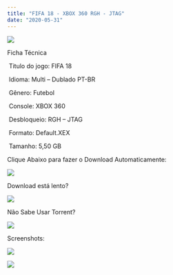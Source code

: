 ```yaml
---
title: "FIFA 18 - XBOX 360 RGH - JTAG"
date: "2020-05-31"
---
```


![](https://1.bp.blogspot.com/-aPkMqQmAkZM/XtM2E_nLHrI/AAAAAAAAIQY/RO3Ln3b3dr07J5y0O4lI-Zvm-5Y5hlcdQCK4BGAsYHg/Screenshot_2.png)

Ficha Técnica

 Titulo do jogo: FIFA 18

 Idioma: Multi – Dublado PT-BR

 Gênero: Futebol

 Console: XBOX 360

 Desbloqueio: RGH – JTAG

 Formato: Default.XEX

 Tamanho: 5,50 GB

Clique Abaixo para fazer o Download Automaticamente:

[![](https://1.bp.blogspot.com/-eNerQjlxWXg/Xsyoy1YwxPI/AAAAAAAAG8o/qs-0XGNQDR4jSn0uGinE3EzKZZ6GoZnEACPcBGAYYCw/s1600/LINK1.png)](https://zee.gl/h49E3Ui)

Download está lento? 

[![](https://1.bp.blogspot.com/-QBDuGFKyRJI/XsypYtiebuI/AAAAAAAAG8w/2RjkhEnbyOwqZwiSxt3jP8uux5MWubGIACLcBGAsYHQ/s1600/LINK3.png)](https://ultragames-torrents.blogspot.com/2020/05/como-acelerar-torrents.html)

Não Sabe Usar Torrent?

[![](https://1.bp.blogspot.com/-z801RGeeaF0/XsypYEdLUrI/AAAAAAAAG8s/Mg8nVcYZpQox_qkNZQ6YLcR9F0FWCX6FwCPcBGAYYCw/s1600/LINK2.png)](https://ultragames-torrents.blogspot.com/2020/04/como-baixar-jogos-com-o-utorrent.html)

Screenshots:

[![](https://1.bp.blogspot.com/-HjSk00btZkE/XtM2EVbJc-I/AAAAAAAAIQU/-w67xy_yb3wlxcEK7HVE-hHQmu0hRWDAQCK4BGAsYHg/w400-h225/p1_2410740_b52883c4.jpg)](https://1.bp.blogspot.com/-HjSk00btZkE/XtM2EVbJc-I/AAAAAAAAIQU/-w67xy_yb3wlxcEK7HVE-hHQmu0hRWDAQCK4BGAsYHg/p1_2410740_b52883c4.jpg)

[![](https://1.bp.blogspot.com/-2nOYKvrQqXo/XtM2DmzqvuI/AAAAAAAAIQQ/2BUqxdD-m_UJi8uwSb9jx8eidNdHZgKGwCK4BGAsYHg/w400-h225/maxresdefault{df0b4067d4cf89da3ca8e6c7a68e90e99b01985f87ec33497998002e9f13b411}2B{df0b4067d4cf89da3ca8e6c7a68e90e99b01985f87ec33497998002e9f13b411}25281{df0b4067d4cf89da3ca8e6c7a68e90e99b01985f87ec33497998002e9f13b411}2529.jpg)](https://1.bp.blogspot.com/-2nOYKvrQqXo/XtM2DmzqvuI/AAAAAAAAIQQ/2BUqxdD-m_UJi8uwSb9jx8eidNdHZgKGwCK4BGAsYHg/maxresdefault{df0b4067d4cf89da3ca8e6c7a68e90e99b01985f87ec33497998002e9f13b411}2B{df0b4067d4cf89da3ca8e6c7a68e90e99b01985f87ec33497998002e9f13b411}25281{df0b4067d4cf89da3ca8e6c7a68e90e99b01985f87ec33497998002e9f13b411}2529.jpg)

